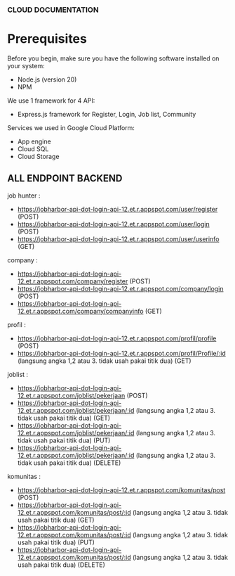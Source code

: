 ### CLOUD DOCUMENTATION 

# Prerequisites
Before you begin, make sure you have the following software installed on your system:
- Node.js (version 20)
- NPM

We use 1 framework for 4 API:
- Express.js framework for Register, Login, Job list, Community

Services we used in Google Cloud Platform:
- App engine
- Cloud SQL
- Cloud Storage

## ALL ENDPOINT BACKEND 
job hunter :
- https://jobharbor-api-dot-login-api-12.et.r.appspot.com/user/register (POST)
- https://jobharbor-api-dot-login-api-12.et.r.appspot.com/user/login (POST)
- https://jobharbor-api-dot-login-api-12.et.r.appspot.com/user/userinfo (GET)

company :
- https://jobharbor-api-dot-login-api-12.et.r.appspot.com/company/register (POST)
- https://jobharbor-api-dot-login-api-12.et.r.appspot.com/company/login (POST)
- https://jobharbor-api-dot-login-api-12.et.r.appspot.com/company/companyinfo (GET)

profil :
- https://jobharbor-api-dot-login-api-12.et.r.appspot.com/profil/profile (POST)
- https://jobharbor-api-dot-login-api-12.et.r.appspot.com/profil/Profile/:id (langsung angka 1,2 atau 3. tidak usah pakai titik dua) (GET)

joblist :
- https://jobharbor-api-dot-login-api-12.et.r.appspot.com/joblist/pekerjaan (POST)
- https://jobharbor-api-dot-login-api-12.et.r.appspot.com/joblist/pekerjaan/:id (langsung angka 1,2 atau 3. tidak usah pakai titik dua) (GET)
- https://jobharbor-api-dot-login-api-12.et.r.appspot.com/joblist/pekerjaan/:id (langsung angka 1,2 atau 3. tidak usah pakai titik dua) (PUT)
- https://jobharbor-api-dot-login-api-12.et.r.appspot.com/joblist/pekerjaan/:id (langsung angka 1,2 atau 3. tidak usah pakai titik dua) (DELETE)

komunitas :
- https://jobharbor-api-dot-login-api-12.et.r.appspot.com/komunitas/post (POST)
- https://jobharbor-api-dot-login-api-12.et.r.appspot.com/komunitas/post/:id (langsung angka 1,2 atau 3. tidak usah pakai titik dua) (GET)
- https://jobharbor-api-dot-login-api-12.et.r.appspot.com/komunitas/post/:id (langsung angka 1,2 atau 3. tidak usah pakai titik dua) (PUT)
- https://jobharbor-api-dot-login-api-12.et.r.appspot.com/komunitas/post/:id (langsung angka 1,2 atau 3. tidak usah pakai titik dua) (DELETE)
